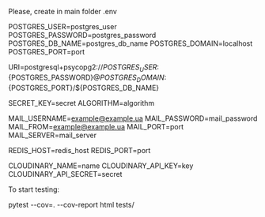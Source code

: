 Please, create in main folder .env

POSTGRES_USER=postgres_user
POSTGRES_PASSWORD=postgres_password
POSTGRES_DB_NAME=postgres_db_name
POSTGRES_DOMAIN=localhost
POSTGRES_PORT=port

URI=postgresql+psycopg2://${POSTGRES_USER}:${POSTGRES_PASSWORD}@${POSTGRES_DOMAIN}:${POSTGRES_PORT}/${POSTGRES_DB_NAME}

SECRET_KEY=secret
ALGORITHM=algorithm

MAIL_USERNAME=example@example.ua
MAIL_PASSWORD=mail_password
MAIL_FROM=example@example.ua
MAIL_PORT=port
MAIL_SERVER=mail_server

REDIS_HOST=redis_host
REDIS_PORT=port

CLOUDINARY_NAME=name
CLOUDINARY_API_KEY=key
CLOUDINARY_API_SECRET=secret


To start testing:

pytest --cov=. --cov-report html tests/



